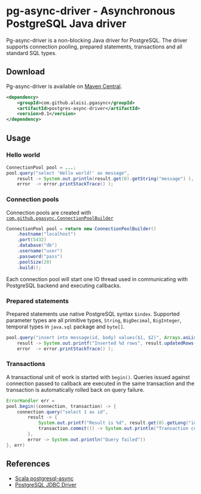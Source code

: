 # pg-async-driver - Asynchronous PostgreSQL Java driver

Pg-async-driver is a non-blocking Java driver for PostgreSQL. The driver supports connection pooling, prepared statements, transactions and all standard SQL types. 

## Download

Pg-async-driver is available on [Maven Central](http://search.maven.org/#search|ga|1|g%3A%22com.github.alaisi.pgasync%22).

```xml
<dependency>
    <groupId>com.github.alaisi.pgasync</groupId>
    <artifactId>postgres-async-driver</artifactId>
    <version>0.1</version>
</dependency>
```

## Usage

### Hello world

```java
ConnectionPool pool = ...;
pool.query("select 'Hello world!' as message",
    result -> System.out.println(result.get(0).getString("message") ),
    error  -> error.printStackTrace() );
```

### Connection pools

Connection pools are created with [`com.github.pgasync.ConnectionPoolBuilder`](https://github.com/alaisi/postgres-async-driver/blob/master/src/main/java/com/github/pgasync/ConnectionPoolBuilder.java)

```java
ConnectionPool pool = return new ConnectionPoolBuilder()
    .hostname("localhost")
    .port(5432)
    .database("db")
    .username("user")
    .password("pass")
    .poolSize(20)
    .build();
```

Each connection pool will start one IO thread used in communicating with PostgreSQL backend and executing callbacks.

### Prepared statements

Prepared statements use native PostgreSQL syntax `$index`. Supported parameter types are all primitive types, `String`, `BigDecimal`, `BigInteger`, temporal types in `java.sql` package and `byte[]`.

```java
pool.query("insert into message(id, body) values($1, $2)", Arrays.asList(123, "hello"),
    result -> System.out.printf("Inserted %d rows", result.updatedRows() ),
    error  -> error.printStackTrace() );
```

### Transactions

A transactional unit of work is started with `begin()`. Queries issued against connection passed to callback are executed in the same transaction and the transaction is automatically rolled back on query failure.

```java
ErrorHandler err = 
pool.begin((connection, transaction) -> {
    connection.query("select 1 as id",
        result -> {
            System.out.printf("Result is %d", result.get(0).getLong("id"));
            transaction.commit(() -> System.out.println("Transaction committed"), err);
        },
        error -> System.out.println("Query failed"))
}, err)
```

## References
* [Scala postgresql-async](https://raw.github.com/mauricio/postgresql-async)
* [PostgreSQL JDBC Driver](http://jdbc.postgresql.org/about/about.html)

